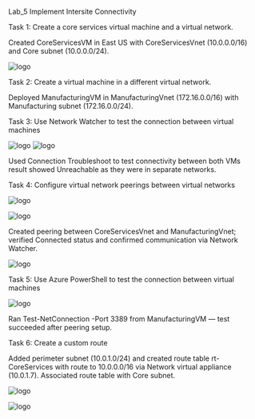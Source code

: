 Lab_5 Implement Intersite Connectivity

Task 1: Create a core services virtual machine and a virtual network.

Created CoreServicesVM in East US with CoreServicesVnet (10.0.0.0/16) and Core subnet (10.0.0.0/24).

![logo](https://github.com/dy1000/Azure-Administrator-AZ-104-Labs/blob/main/Labs/All-Files/lab5-pic1.png?raw=true)

Task 2: Create a virtual machine in a different virtual network.

Deployed ManufacturingVM in ManufacturingVnet (172.16.0.0/16) with Manufacturing subnet (172.16.0.0/24).

Task 3: Use Network Watcher to test the connection between virtual machines

![logo](https://github.com/dy1000/Azure-Administrator-AZ-104-Labs/blob/main/Labs/All-Files/lab5-pic2.png?raw=true)
![logo](https://github.com/dy1000/Azure-Administrator-AZ-104-Labs/blob/main/Labs/All-Files/lab5-pic3.png?raw=true)

Used Connection Troubleshoot to test connectivity between both VMs result showed Unreachable as they were in separate networks.


Task 4: Configure virtual network peerings between virtual networks

![logo](https://github.com/dy1000/Azure-Administrator-AZ-104-Labs/blob/main/Labs/All-Files/lab5-pic4.png?raw=true)


![logo](https://github.com/dy1000/Azure-Administrator-AZ-104-Labs/blob/main/Labs/All-Files/lab5-pic5.png?raw=true)

Created peering between CoreServicesVnet and ManufacturingVnet; verified Connected status and confirmed communication via Network Watcher.

![logo](https://github.com/dy1000/Azure-Administrator-AZ-104-Labs/blob/main/Labs/All-Files/lab5-pic6.png?raw=true)

Task 5: Use Azure PowerShell to test the connection between virtual machines

![logo](https://github.com/dy1000/Azure-Administrator-AZ-104-Labs/blob/main/Labs/All-Files/lab5-pic7.png?raw=true)

Ran Test-NetConnection <CoreServicesVM IP> -Port 3389 from ManufacturingVM — test succeeded after peering setup.

Task 6: Create a custom route

Added perimeter subnet (10.0.1.0/24) and created route table rt-CoreServices with route to 10.0.0.0/16 via Network virtual appliance (10.0.1.7).
Associated route table with Core subnet.

![logo](https://github.com/dy1000/Azure-Administrator-AZ-104-Labs/blob/main/Labs/All-Files/lab5-pic8.png?raw=true)


![logo](https://github.com/dy1000/Azure-Administrator-AZ-104-Labs/blob/main/Labs/All-Files/lab5-pic9.png?raw=true)


